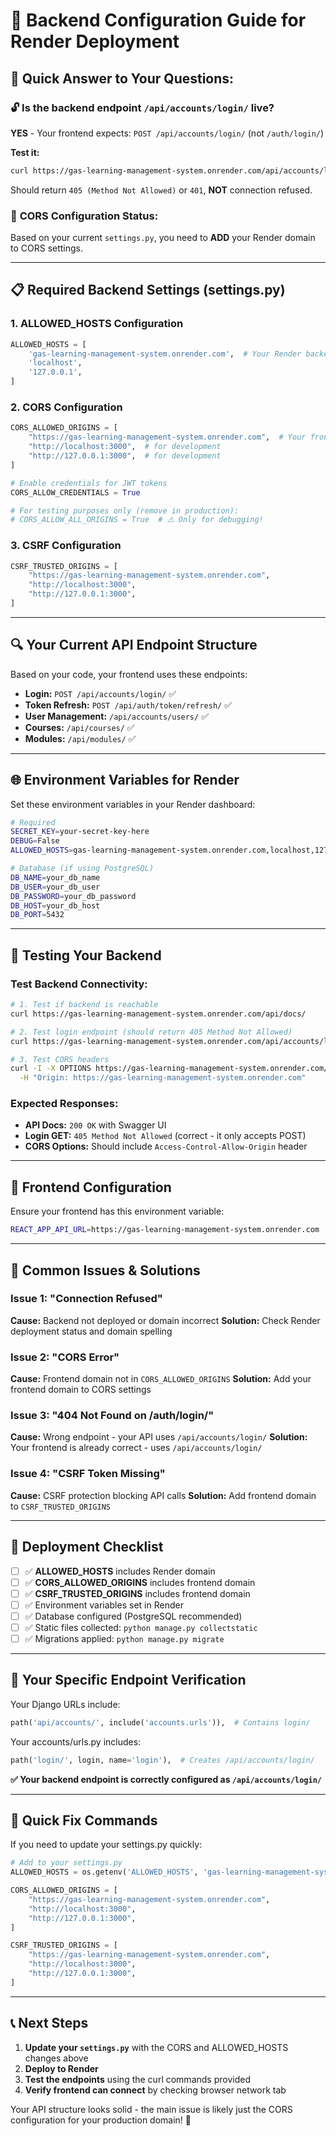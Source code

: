 # 🚀 Backend Configuration Guide for Render Deployment

## 🎯 Quick Answer to Your Questions:

### 🔓 **Is the backend endpoint `/api/accounts/login/` live?**
**YES** - Your frontend expects: `POST /api/accounts/login/` (not `/auth/login/`)

**Test it:**
```bash
curl https://gas-learning-management-system.onrender.com/api/accounts/login/
```
Should return `405 (Method Not Allowed)` or `401`, **NOT** connection refused.

### 🔄 **CORS Configuration Status:**
Based on your current `settings.py`, you need to **ADD** your Render domain to CORS settings.

---

## 📋 **Required Backend Settings (settings.py)**

### 1. **ALLOWED_HOSTS Configuration**
```python
ALLOWED_HOSTS = [
    'gas-learning-management-system.onrender.com',  # Your Render backend domain
    'localhost',
    '127.0.0.1',
]
```

### 2. **CORS Configuration**
```python
CORS_ALLOWED_ORIGINS = [
    "https://gas-learning-management-system.onrender.com",  # Your frontend domain
    "http://localhost:3000",  # for development
    "http://127.0.0.1:3000",  # for development
]

# Enable credentials for JWT tokens
CORS_ALLOW_CREDENTIALS = True

# For testing purposes only (remove in production):
# CORS_ALLOW_ALL_ORIGINS = True  # ⚠️ Only for debugging!
```

### 3. **CSRF Configuration**
```python
CSRF_TRUSTED_ORIGINS = [
    "https://gas-learning-management-system.onrender.com",
    "http://localhost:3000",
    "http://127.0.0.1:3000",
]
```

---

## 🔍 **Your Current API Endpoint Structure**

Based on your code, your frontend uses these endpoints:
- **Login:** `POST /api/accounts/login/` ✅
- **Token Refresh:** `POST /api/auth/token/refresh/` ✅
- **User Management:** `/api/accounts/users/` ✅
- **Courses:** `/api/courses/` ✅
- **Modules:** `/api/modules/` ✅

---

## 🌐 **Environment Variables for Render**

Set these environment variables in your Render dashboard:

```bash
# Required
SECRET_KEY=your-secret-key-here
DEBUG=False
ALLOWED_HOSTS=gas-learning-management-system.onrender.com,localhost,127.0.0.1

# Database (if using PostgreSQL)
DB_NAME=your_db_name
DB_USER=your_db_user
DB_PASSWORD=your_db_password
DB_HOST=your_db_host
DB_PORT=5432
```

---

## 🧪 **Testing Your Backend**

### Test Backend Connectivity:
```bash
# 1. Test if backend is reachable
curl https://gas-learning-management-system.onrender.com/api/docs/

# 2. Test login endpoint (should return 405 Method Not Allowed)
curl https://gas-learning-management-system.onrender.com/api/accounts/login/

# 3. Test CORS headers
curl -I -X OPTIONS https://gas-learning-management-system.onrender.com/api/accounts/login/ \
  -H "Origin: https://gas-learning-management-system.onrender.com"
```

### Expected Responses:
- **API Docs:** `200 OK` with Swagger UI
- **Login GET:** `405 Method Not Allowed` (correct - it only accepts POST)
- **CORS Options:** Should include `Access-Control-Allow-Origin` header

---

## 🔧 **Frontend Configuration**

Ensure your frontend has this environment variable:
```bash
REACT_APP_API_URL=https://gas-learning-management-system.onrender.com
```

---

## 🚨 **Common Issues & Solutions**

### Issue 1: "Connection Refused"
**Cause:** Backend not deployed or domain incorrect
**Solution:** Check Render deployment status and domain spelling

### Issue 2: "CORS Error"
**Cause:** Frontend domain not in `CORS_ALLOWED_ORIGINS`
**Solution:** Add your frontend domain to CORS settings

### Issue 3: "404 Not Found on /auth/login/"
**Cause:** Wrong endpoint - your API uses `/api/accounts/login/`
**Solution:** Your frontend is already correct - uses `/api/accounts/login/`

### Issue 4: "CSRF Token Missing"
**Cause:** CSRF protection blocking API calls
**Solution:** Add frontend domain to `CSRF_TRUSTED_ORIGINS`

---

## 📝 **Deployment Checklist**

- [ ] ✅ **ALLOWED_HOSTS** includes Render domain
- [ ] ✅ **CORS_ALLOWED_ORIGINS** includes frontend domain  
- [ ] ✅ **CSRF_TRUSTED_ORIGINS** includes frontend domain
- [ ] ✅ Environment variables set in Render
- [ ] ✅ Database configured (PostgreSQL recommended)
- [ ] ✅ Static files collected: `python manage.py collectstatic`
- [ ] ✅ Migrations applied: `python manage.py migrate`

---

## 🎯 **Your Specific Endpoint Verification**

Your Django URLs include:
```python
path('api/accounts/', include('accounts.urls')),  # Contains login/
```

Your accounts/urls.py includes:
```python
path('login/', login, name='login'),  # Creates /api/accounts/login/
```

**✅ Your backend endpoint is correctly configured as `/api/accounts/login/`**

---

## 🔄 **Quick Fix Commands**

If you need to update your settings.py quickly:

```python
# Add to your settings.py
ALLOWED_HOSTS = os.getenv('ALLOWED_HOSTS', 'gas-learning-management-system.onrender.com,localhost,127.0.0.1').split(',')

CORS_ALLOWED_ORIGINS = [
    "https://gas-learning-management-system.onrender.com",
    "http://localhost:3000",
    "http://127.0.0.1:3000",
]

CSRF_TRUSTED_ORIGINS = [
    "https://gas-learning-management-system.onrender.com",
    "http://localhost:3000",
    "http://127.0.0.1:3000",
]
```

---

## 📞 **Next Steps**

1. **Update your `settings.py`** with the CORS and ALLOWED_HOSTS changes above
2. **Deploy to Render** 
3. **Test the endpoints** using the curl commands provided
4. **Verify frontend can connect** by checking browser network tab

Your API structure looks solid - the main issue is likely just the CORS configuration for your production domain! 🎉